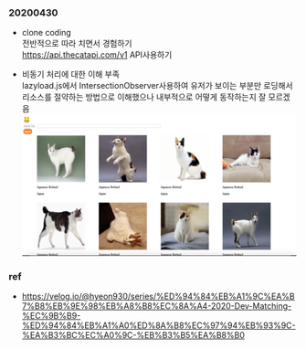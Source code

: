 ### 20200430

- clone coding  
  전반적으로 따라 치면서 경험하기  
  https://api.thecatapi.com/v1 API사용하기

- 비동기 처리에 대한 이해 부족  
   lazyload.js에서 IntersectionObserver사용하여 유저가 보이는 부분만 로딩해서 리소스를 절약하는 방법으로 이해했으나 내부적으로 어떻게 동작하는지 잘 모르겠음  
  ![20200430](./readMeImg/20200430.png)

### ref

- https://velog.io/@hyeon930/series/%ED%94%84%EB%A1%9C%EA%B7%B8%EB%9E%98%EB%A8%B8%EC%8A%A4-2020-Dev-Matching-%EC%9B%B9-%ED%94%84%EB%A1%A0%ED%8A%B8%EC%97%94%EB%93%9C-%EA%B3%BC%EC%A0%9C-%EB%B3%B5%EA%B8%B0
